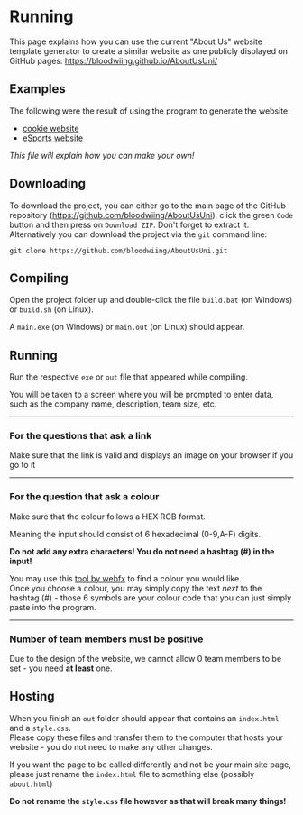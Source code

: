 # Running

This page explains how you can use the current "About Us" website template generator to create a similar website as one publicly displayed on GitHub pages: https://bloodwiing.github.io/AboutUsUni/

## Examples
The following were the result of using the program to generate the website:
* [cookie website](https://bloodwiing.github.io/AboutUsUni/examples/choco/)
* [eSports website](https://bloodwiing.github.io/AboutUsUni/examples/gaming/)

*This file will explain how you can make your own!*

## Downloading
To download the project, you can either go to the main page of the GitHub repository (https://github.com/bloodwiing/AboutUsUni), click the green `Code` button and then press on `Download ZIP`. Don't forget to extract it.<br>
Alternatively you can download the project via the `git` command line:

```shell
git clone https://github.com/bloodwiing/AboutUsUni.git
```

## Compiling
Open the project folder up and double-click the file `build.bat` (on Windows) or `build.sh` (on Linux).

A `main.exe` (on Windows) or `main.out` (on Linux) should appear.

## Running
Run the respective `exe` or `out` file that appeared while compiling.

You will be taken to a screen where you will be prompted to enter data, such as the company name, description, team size, etc.

***

### For the questions that ask a link
Make sure that the link is valid and displays an image on your browser if you go to it

***

### For the question that ask a colour
Make sure that the colour follows a HEX RGB format.

Meaning the input should consist of 6 hexadecimal (0-9,A-F) digits.

**Do not add any extra characters! You do not need a hashtag (#) in the input!**

You may use this [tool by webfx](https://www.webfx.com/web-design/color-picker/) to find a colour you would like.<br>
Once you choose a colour, you may simply copy the text _next_ to the hashtag (#) - those 6 symbols are your colour code that you can just simply paste into the program.<br>

***

### Number of team members must be positive
Due to the design of the website, we cannot allow 0 team members to be set - you need **at least** one.

## Hosting
When you finish an `out` folder should appear that contains an `index.html` and a `style.css`.<br>
Please copy these files and transfer them to the computer that hosts your website - you do not need to make any other changes.

If you want the page to be called differently and not be your main site page, please just rename the `index.html` file to something else (possibly `about.html`)

**Do not rename the `style.css` file however as that will break many things!**